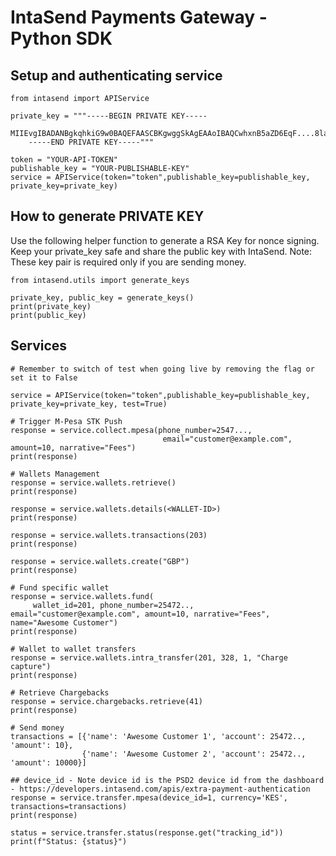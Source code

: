# IntaSend Payments Gateway - Python SDK

## Setup and authenticating service

    from intasend import APIService

    private_key = """-----BEGIN PRIVATE KEY-----
        MIIEvgIBADANBgkqhkiG9w0BAQEFAASCBKgwggSkAgEAAoIBAQCwhxnB5aZD6EqF....8laHwYTQdDbAlCGZB992YoHl
        -----END PRIVATE KEY-----"""

    token = "YOUR-API-TOKEN"
    publishable_key = "YOUR-PUBLISHABLE-KEY"
    service = APIService(token="token",publishable_key=publishable_key, private_key=private_key)

## How to generate PRIVATE KEY

Use the following helper function to generate a RSA Key for nonce signing. Keep your private_key safe and share the public key with IntaSend. Note: These key pair is required only if you are sending money.

    from intasend.utils import generate_keys

    private_key, public_key = generate_keys()
    print(private_key)
    print(public_key)

## Services

    # Remember to switch of test when going live by removing the flag or set it to False

    service = APIService(token="token",publishable_key=publishable_key, private_key=private_key, test=True)
    
    # Trigger M-Pesa STK Push
    response = service.collect.mpesa(phone_number=2547...,
                                      email="customer@example.com", amount=10, narrative="Fees")
    print(response)

    # Wallets Management
    response = service.wallets.retrieve()
    print(response)

    response = service.wallets.details(<WALLET-ID>)
    print(response)

    response = service.wallets.transactions(203)
    print(response)
    
    response = service.wallets.create("GBP")
    print(response)

    # Fund specific wallet
    response = service.wallets.fund(
         wallet_id=201, phone_number=25472.., email="customer@example.com", amount=10, narrative="Fees", name="Awesome Customer")
    print(response)

    # Wallet to wallet transfers
    response = service.wallets.intra_transfer(201, 328, 1, "Charge capture")
    print(response)

    # Retrieve Chargebacks
    response = service.chargebacks.retrieve(41)
    print(response)
    
    # Send money
    transactions = [{'name': 'Awesome Customer 1', 'account': 25472.., 'amount': 10},
                    {'name': 'Awesome Customer 2', 'account': 25472.., 'amount': 10000}]
    
    ## device_id - Note device id is the PSD2 device id from the dashboard - https://developers.intasend.com/apis/extra-payment-authentication
    response = service.transfer.mpesa(device_id=1, currency='KES', transactions=transactions)
    print(response)

    status = service.transfer.status(response.get("tracking_id"))
    print(f"Status: {status}")
